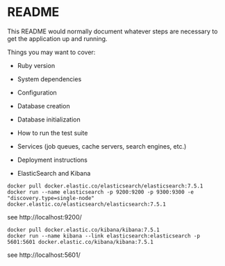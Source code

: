 # README

This README would normally document whatever steps are necessary to get the
application up and running.

Things you may want to cover:

* Ruby version

* System dependencies

* Configuration

* Database creation

* Database initialization

* How to run the test suite

* Services (job queues, cache servers, search engines, etc.)

* Deployment instructions

* ElasticSearch and Kibana

```
docker pull docker.elastic.co/elasticsearch/elasticsearch:7.5.1
docker run --name elasticsearch -p 9200:9200 -p 9300:9300 -e "discovery.type=single-node" docker.elastic.co/elasticsearch/elasticsearch:7.5.1
```

see http://localhost:9200/

```
docker pull docker.elastic.co/kibana/kibana:7.5.1
docker run --name kibana --link elasticsearch:elasticsearch -p 5601:5601 docker.elastic.co/kibana/kibana:7.5.1
```

see http://localhost:5601/

